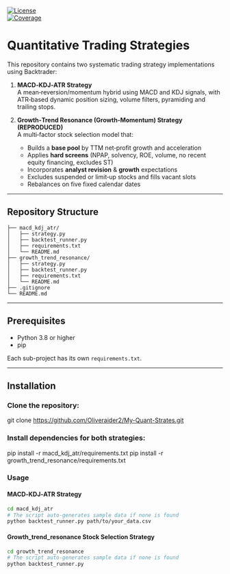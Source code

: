 [![License](https://img.shields.io/badge/license-MIT-green)](LICENSE)  
[![Coverage](https://img.shields.io/codecov/c/github/Oliveraider2/My-Quant-Strates)](https://codecov.io/gh/My-Quant-Strates)
# Quantitative Trading Strategies

This repository contains two systematic trading strategy implementations using Backtrader:

1. **MACD‑KDJ‑ATR Strategy**  
   A mean‑reversion/momentum hybrid using MACD and KDJ signals, with ATR‑based dynamic position sizing, volume filters, pyramiding and trailing stops.

2. **Growth‑Trend Resonance (Growth‑Momentum) Strategy (REPRODUCED)**  
   A multi‑factor stock selection model that:  
   - Builds a **base pool** by TTM net‑profit growth and acceleration  
   - Applies **hard screens** (NPAP, solvency, ROE, volume, no recent equity financing, excludes ST)  
   - Incorporates **analyst revision** & **growth** expectations  
   - Excludes suspended or limit‑up stocks and fills vacant slots  
   - Rebalances on five fixed calendar dates

---

## Repository Structure


```text
├── macd_kdj_atr/
│   ├── strategy.py
│   ├── backtest_runner.py
│   ├── requirements.txt
│   └── README.md
├── growth_trend_resonance/
│   ├── strategy.py
│   ├── backtest_runner.py
│   ├── requirements.txt
│   └── README.md
├── .gitignore
└── README.md
```
---

## Prerequisites

- Python 3.8 or higher  
- pip

Each sub-project has its own `requirements.txt`.

---

## Installation

### Clone the repository:

git clone https://github.com/Oliveraider2/My-Quant-Strates.git 

### Install dependencies for both strategies:

pip install -r macd_kdj_atr/requirements.txt
pip install -r growth_trend_resonance/requirements.txt

### Usage

#### MACD‑KDJ‑ATR Strategy
```bash
cd macd_kdj_atr
# The script auto‑generates sample data if none is found
python backtest_runner.py path/to/your_data.csv
```

#### Growth_trend_resonance Stock Selection Strategy
```bash
cd growth_trend_resonance
# The script auto-generates sample data if none is found
python backtest_runner.py
```
